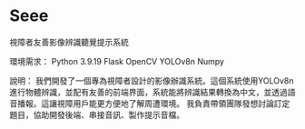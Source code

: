 # Seee
視障者友善影像辨識聽覺提示系統

環境需求：
Python 3.9.19
Flask
OpenCV
YOLOv8n
Numpy

說明：
我們開發了一個專為視障者設計的影像辦識系統。這個系統使用YOLOv8n進行物體辨識，並配有友善的前端界面，系統能將辨識結果轉換為中文，並透過語音播報。這讓視障用戶能更方便地了解周遭環境。
我負責帶領團隊發想討論訂定題目，協助開發後端、串接音訊、製作提示音檔。
